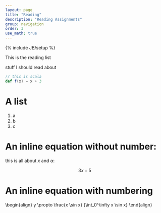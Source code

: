 ```yaml
---
layout: page
title: "Reading"
description: "Reading Assignments"
group: navigation
order: 3
use_math: true
---
```

{% include JB/setup %}

This is the reading list

stuff I should read about

```scala 
// this is scala
def f(x) = x + 3
```

# A list

1. a
1. b 
1. c

# An inline equation without number:

this is all about $x$ and $\alpha$:

$$
3x + 5
$$

# An inline equation with numbering

\begin{align}
y \propto \frac{x \sin x} {\int_0^\infty x \sin x}
\end{align}
